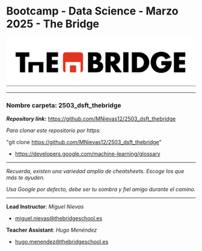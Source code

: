 # Bootcamp - Data Science - Marzo 2025 - The Bridge


![The Bridge](./1-Fundamentals/Python/img/TheBridge_logo.png)

----------

### **Nombre carpeta**: 2503_dsft_thebridge

***Repository link:*** https://github.com/MNievas12/2503_dsft_thebridge

*Para clonar este repositorio por https:*

"git clone https://github.com/MNievas12/2503_dsft_thebridge"

- https://developers.google.com/machine-learning/glossary


---------

*Recuerda, existen una variedad amplia de cheatsheets. Escoge los que más te ayuden.*

*Usa Google por defecto, debe ser tu sombra y fiel amigo durante el camino.*

---------

**Lead Instructor**: *Miguel Nievas*

- miguel.nievas@thebridgeschool.es

**Teacher Assistant**: *Hugo Menéndez*

- hugo.menendez@thebridgeschool.es